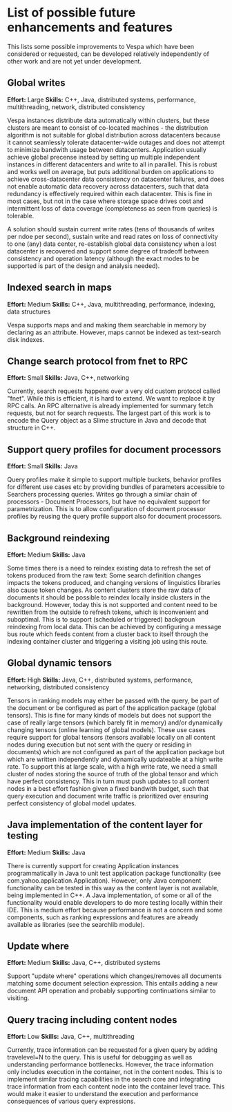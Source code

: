 <!-- Copyright 2017 Yahoo Holdings. Licensed under the terms of the Apache 2.0 license. See LICENSE in the project root. -->
# List of possible future enhancements and features

This lists some possible improvements to Vespa which have been considered or requested, can be developed relatively 
independently of other work and are not yet under development.

## Global writes

**Effort:** Large
**Skills:** C++, Java, distributed systems, performance, multithreading, network, distributed consistency

Vespa instances distribute data automatically within clusters, but these clusters are meant to consist of co-located 
machines - the distribution algorithm is not suitable for global distribution across datacenters because it cannot 
seamlessly tolerate datacenter-wide outages and does not attempt to minimize bandwith usage between datacenters.
Application usually achieve global precense instead by setting up multiple independent instances in different 
datacenters and write to all in parallel. This is robust and works well on average, but puts additional burden on 
applications to achieve cross-datacenter data consistency on datacenter failures, and does not enable automatic 
data recovery across datacenters, such that data redundancy is effectively required within each datacenter. 
This is fine in most cases, but not in the case where storage space drives cost and intermittent loss of data coverage 
(completeness as seen from queries) is tolerable.

A solution should sustain current write rates (tens of thousands of writes per ndoe per second), sustain write and read 
rates on loss of connectivity to one (any) data center, re-establish global data consistency when a lost datacenter is 
recovered and support some degree of tradeoff between consistency and operation latency (although the exact modes to be 
supported is part of the design and analysis needed).

## Indexed search in maps

**Effort:** Medium
**Skills:** C++, Java, multithreading, performance, indexing, data structures

Vespa supports maps and and making them searchable in memory by declaring as an attribute. 
However, maps cannot be indexed as text-search disk indexes. 

## Change search protocol from fnet to RPC

**Effort:** Small
**Skills:** Java, C++, networking

Currently, search requests happens over a very old custom protocol called "fnet". While this is efficient, it is hard to extend. 
We want to replace it by RPC calls. 
An RPC alternative is already implemented for summary fetch requests, but not for search requests.
The largest part of this work is to encode the Query object as a Slime structure in Java and decode that structure in C++.

## Support query profiles for document processors

**Effort:** Small
**Skills:** Java

Query profiles make it simple to support multiple buckets, behavior profiles for different use cases etc by providing 
bundles of parameters accessible to Searchers processing queries. Writes go through a similar chain of processors - 
Document Processors, but have no equivalent support for parametrization. This is to allow configuration of document 
processor profiles by reusing the query profile support also for document processors.

## Background reindexing

**Effort:** Medium
**Skills:** Java

Some times there is a need to reindex existing data to refresh the set of tokens produced from the raw text: Some search 
definition changes impacts the tokens produced, and changing versions of linguistics libraries also cause token changes. 
As content clusters store the raw data of documents it should be possible to reindex locally inside clusters in the 
background. However, today this is not supported and content need to be rewritten from the outside to refresh tokens, 
which is inconvenient and suboptimal. This is to support (scheduled or triggered) backgroun reindexing from local data. 
This can be achieved by configuring a message bus route which feeds content from a cluster back to itself through the 
indexing container cluster and triggering a visiting job using this route.

## Global dynamic tensors

**Effort:** High
**Skills:** Java, C++, distributed systems, performance, networking, distributed consistency

Tensors in ranking models may either be passed with the query, be part of the document or be configured as part of the 
application package (global tensors). This is fine for many kinds of models but does not support the case of really 
large tensors (which barely fit in memory) and/or dynamically changing tensors (online learning of global models). 
These use cases require support for global tensors (tensors available locally on all content nodes during execution 
but not sent with the query or residing in documents) which are not configured as part of the application package but 
which are written independently and dynamically updateable at a high write rate. To support this at large scale, with a
high write rate, we need a small cluster of nodes storing the source of truth of the global tensor and which have 
perfect consistency. This in turn must push updates to all content nodes in a best effort fashion given a fixed bandwith
budget, such that query execution and document write traffic is prioritized over ensuring perfect consistency of global
model updates.

## Java implementation of the content layer for testing

**Effort:** Medium
**Skills:** Java

There is currently support for creating Application instances programmatically in Java to unit test application package
functionality (see com.yahoo.application.Application). However, only Java component functionality can be tested in this 
way as the content layer is not available, being implemented in C++. A Java implementation, of some or all of the 
functionality would enable developers to do more testing locally within their IDE. This is medium effort because 
performance is not a concern and some components, such as ranking expressions and features are already available as 
libraries (see the searchlib module).

## Update where

**Effort:** Medium
**Skills:** Java, C++, distributed systems

Support "update where" operations which changes/removes all documents matching some document selection expression. This 
entails adding a new document API operation and probably supporting continuations similar to visiting.

## Query tracing including content nodes

**Effort:** Low
**Skills:** Java, C++, multithreading

Currently, trace information can be requested for a given query by adding travelevel=N to the query. This is useful for 
debugging as well as understanding performance bottlenecks. However, the trace information only includes execution in 
the container, not in the content nodes. This is to implement similar tracing capabilities in the search core and 
integrating trace information from each content node into the container level trace. This would make it easier to 
understand the execution and performance consequences of various query expressions.

